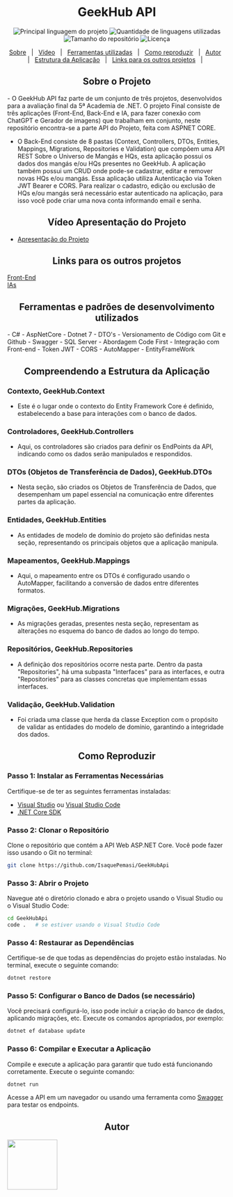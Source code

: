 <h1 align="center">GeekHub API</h1>

<p align="center">
  <img alt="Principal linguagem do projeto" src="https://img.shields.io/github/languages/top/IsaquePemasi/GeekHubApi?color=56BEB8">

  <img alt="Quantidade de linguagens utilizadas" src="https://img.shields.io/github/languages/count/IsaquePemasi/GeekHubApi?color=56BEB8">

  <img alt="Tamanho do repositório" src="https://img.shields.io/github/repo-size/IsaquePemasi/GeekHubApi?color=56BEB8">

  <img alt="Licença" src="https://img.shields.io/github/license/IsaquePemasi/GeekHubApi?color=56BEB8">
</p>

<p align="center">
  <a href="#sobre-o-projeto">Sobre</a> &#xa0; | &#xa0;  
  <a href="#vídeo-apresentação-do-projeto">Vídeo</a> &#xa0; | &#xa0;
  <a href="#ferramentas-e-padrões-de-desenvolvimento-utilizados">Ferramentas utilizadas</a> &#xa0; | &#xa0;
  <a href="#como-reproduzir">Como reproduzir</a> &#xa0; | &#xa0;
  <a href="#autor" target="_blank">Autor</a>  &#xa0; | &#xa0;
  <a href="#compreendendo-a-estrutura-da-aplicação">Estrutura da Aplicação</a> &#xa0; | &#xa0;
<a href="#links-para-os-outros-projetos">Links para os outros projetos</a> &#xa0; | &#xa0;

</p>

<h2 align="center">Sobre o Projeto</h2> 
- O GeekHub API faz parte de um conjunto de três projetos, desenvolvidos para a avaliação final da 5ª Academia de .NET. O projeto Final consiste de três aplicações (Front-End, Back-End e IA, para fazer conexão com ChatGPT e Gerador de imagens) que trabalham em conjunto, neste repositório encontra-se a parte API do Projeto, feita com ASPNET CORE.

- O Back-End consiste de 8 pastas (Context, Controllers, DTOs, Entities, Mappings, Migrations, Repositories e Validation) que compõem uma API REST Sobre o Universo de Mangás e HQs, esta aplicação possui os dados dos mangás e/ou HQs presentes no GeekHub. A aplicação também possui um CRUD onde pode-se cadastrar, editar e remover novas HQs e/ou mangás. Essa aplicação utiliza Autenticação via Token JWT Bearer e CORS. Para realizar o cadastro, edição ou exclusão de HQs e/ou mangás será necessário estar autenticado na aplicação, para isso você  pode criar uma nova conta informando email e senha.
<h2 align="center">Vídeo Apresentação do Projeto</h2>

- [Apresentação do Projeto]()
<h2 align="center">Links para os outros projetos</h2>

[Front-End](https://github.com/IsaquePemasi/GeekHub)
</br>
[IAs](https://github.com/IsaquePemasi/GeekHubIA)
<h2 align="center">Ferramentas e padrões de desenvolvimento utilizados</h2>
- C#
- AspNetCore
- Dotnet 7
- DTO's
- Versionamento de Código com Git e Github
- Swagger
- SQL Server
- Abordagem Code First
- Integração com Front-end
- Token JWT
- CORS
- AutoMapper 
- EntityFrameWork
<h2 align="center">Compreendendo a Estrutura da Aplicação</h2>

### Contexto, GeekHub.Context
- Este é o lugar onde o contexto do Entity Framework Core é definido, estabelecendo a base para interações com o banco de dados.

### Controladores, GeekHub.Controllers
- Aqui, os controladores são criados para definir os EndPoints da API, indicando como os dados serão manipulados e respondidos.

### DTOs (Objetos de Transferência de Dados), GeekHub.DTOs
- Nesta seção, são criados os Objetos de Transferência de Dados, que desempenham um papel essencial na comunicação entre diferentes partes da aplicação.

### Entidades, GeekHub.Entities
- As entidades de modelo de domínio do projeto são definidas nesta seção, representando os principais objetos que a aplicação manipula.

### Mapeamentos, GeekHub.Mappings
- Aqui, o mapeamento entre os DTOs é configurado usando o AutoMapper, facilitando a conversão de dados entre diferentes formatos.

### Migrações, GeekHub.Migrations
- As migrações geradas, presentes nesta seção, representam as alterações no esquema do banco de dados ao longo do tempo.

### Repositórios, GeekHub.Repositories
- A definição dos repositórios ocorre nesta parte. Dentro da pasta "Repositories", há uma subpasta "Interfaces" para as interfaces, e outra "Repositories" para as classes concretas que implementam essas interfaces.

### Validação, GeekHub.Validation
- Foi criada uma classe que herda da classe Exception com o propósito de validar as entidades do modelo de domínio, garantindo a integridade dos dados.
<h2 align="center">Como Reproduzir</h2>

### Passo 1: Instalar as Ferramentas Necessárias

Certifique-se de ter as seguintes ferramentas instaladas:

- [Visual Studio](https://visualstudio.microsoft.com/pt-br/downloads/) ou [Visual Studio Code](https://code.visualstudio.com/)
- [.NET Core SDK](https://dotnet.microsoft.com/download)

### Passo 2: Clonar o Repositório

Clone o repositório que contém a API Web ASP.NET Core. Você pode fazer isso usando o Git no terminal:

```bash
git clone https://github.com/IsaquePemasi/GeekHubApi
```

### Passo 3: Abrir o Projeto

Navegue até o diretório clonado e abra o projeto usando o Visual Studio ou o Visual Studio Code:

```bash
cd GeekHubApi
code .   # se estiver usando o Visual Studio Code
```

### Passo 4: Restaurar as Dependências

Certifique-se de que todas as dependências do projeto estão instaladas. No terminal, execute o seguinte comando:

```bash
dotnet restore
```

### Passo 5: Configurar o Banco de Dados (se necessário)

Você precisará configurá-lo, isso pode incluir a criação do banco de dados, aplicando migrações, etc. Execute os comandos apropriados, por exemplo:

```bash
dotnet ef database update
```

### Passo 6: Compilar e Executar a Aplicação

Compile e execute a aplicação para garantir que tudo está funcionando corretamente. Execute o seguinte comando:

```bash
dotnet run
```

Acesse a API em um navegador ou usando uma ferramenta como [Swagger](https://swagger.io/) para testar os endpoints.

<h2 align="center">Autor</h2>
<a href="https://github.com/IsaquePemasi/"><img src="https://avatars.githubusercontent.com/u/76749511?v=4" width=115></a>
